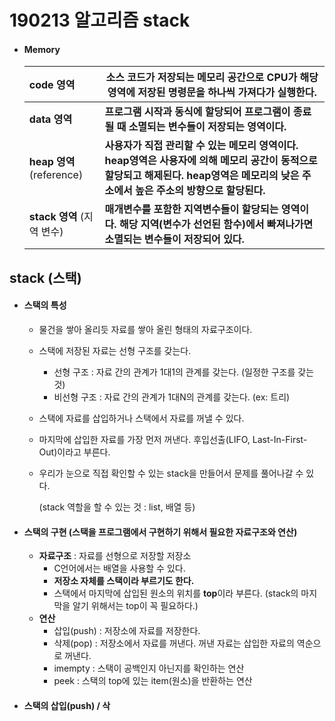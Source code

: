 # 190213 알고리즘 stack

* #### Memory

  | code 영역                  | 소스 코드가 저장되는 메모리 공간으로 CPU가 해당 영역에 저장된 명령문을 하나씩 가져다가 실행한다. |
  | :------------------------- | ------------------------------------------------------------ |
  | **data 영역**              | **프로그램 시작과 동식에 할당되어 프로그램이 종료 될 때 소멸되는 변수들이 저장되는 영역이다.** |
  | **heap 영역** (reference)  | **사용자가 직접 관리할 수 있는 메모리 영역이다. heap영역은 사용자에 의해 메모리 공간이 동적으로 할당되고 해제된다. heap영역은 메모리의 낮은 주소에서 높은 주소의 방향으로 할당된다.** |
  | **stack 영역** (지역 변수) | **매개변수를 포함한 지역변수들이 할당되는 영역이다. 해당 지역(변수가 선언된 함수)에서 빠져나가면 소멸되는 변수들이 저장되어 있다.** |



## stack (스택)

* #### 스택의 특성

  * 물건을 쌓아 올리듯 자료를 쌓아 올린 형태의 자료구조이다.

  * 스택에 저장된 자료는 선형 구조를 갖는다.

    * 선형 구조 : 자료 간의 관계가 1대1의 관계를 갖는다. (일정한 구조를 갖는 것)
    * 비선형 구조 : 자료 간의 관계가 1대N의 관계를 갖는다. (ex: 트리)

  * 스택에 자료를 삽입하거나 스택에서 자료를 꺼낼 수 있다.

  * 마지막에 삽입한 자료를 가장 먼저 꺼낸다. 후입선출(LIFO, Last-In-First-Out)이라고 부른다.

  * 우리가 눈으로 직접 확인할 수 있는 stack을 만들어서 문제를 풀어나갈 수 있다.

    (stack 역할을 할 수 있는 것 : list, 배열 등)



* #### 스택의 구현 (스택을 프로그램에서 구현하기 위해서 필요한 자료구조와 연산)    

  - **자료구조** : 자료를 선형으로 저장할 저장소
    - C언어에서는 배열을 사용할 수 있다.
    - **저장소 자체를 스택이라 부르기도 한다.**
    - 스택에서 마지막에 삽입된 원소의 위치를 **top**이라 부른다. (stack의 마지막을 알기 위해서는 top이 꼭 필요하다.)
  - **연산** 
    - 삽입(push) : 저장소에 자료를 저장한다.
    - 삭제(pop) : 저장소에서 자료를 꺼낸다. 꺼낸 자료는 삽입한 자료의 역순으로 꺼낸다.
    - imempty : 스택이 공백인지 아닌지를 확인하는 연산
    - peek : 스택의 top에 있는 item(원소)을 반환하는 연산



* #### 스택의 삽입(push) / 삭









